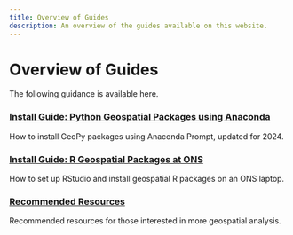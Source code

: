 ```yaml
---
title: Overview of Guides
description: An overview of the guides available on this website. 
---
```


# Overview of Guides
The following guidance is available here.

### [Install Guide: Python Geospatial Packages using Anaconda](https://onsgeo.github.io/geospatial-training/docs/guides/python_install_anaconda)
How to install GeoPy packages using Anaconda Prompt, updated for 2024.

### [Install Guide: R Geospatial Packages at ONS](https://onsgeo.github.io/geospatial-training/docs/guides/r_install)
How to set up RStudio and install geospatial R packages on an ONS laptop.

### [Recommended Resources](https://onsgeo.github.io/geospatial-training/docs/guides/resources)
Recommended resources for those interested in more geospatial analysis.

